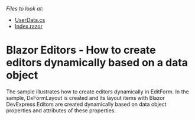 <!-- default file list -->
*Files to look at*:

* [UserData.cs](./DxBlazorApplication1/DxBlazorApplication1/Data/UserData.cs)
* [Index.razor](./DxBlazorApplication1/DxBlazorApplication1/Pages/Index.razor)
<!-- default file list end -->
# Blazor Editors - How to create editors dynamically based on a data object

<p>The sample illustrates how to create editors dynamically in EditForm. In the sample, DxFormLayout is created and its layout items with Blazor DevExpress Editors are created dynamically based on data object properties and attributes of these properties.</p>

<br/>


